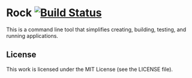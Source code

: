 # Rock [![Build Status](https://secure.travis-ci.org/rockstack/rock.png)](http://travis-ci.org/rockstack/rock)

This is a command line tool that simplifies creating, building, testing, and
running applications.

## License

This work is licensed under the MIT License (see the LICENSE file).
